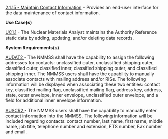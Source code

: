 <a href="https://dev.azure.com/Link-Technologies/NMMSS%20Requirements/_workitems/edit/100/" target="_blank">2.1.15 - Maintain Contact Information</a> - Provides an end-user interface for the data maintenance of contact information.



**Use Case(s)**

<a href="https://dev.azure.com/Link-Technologies/NMMSS%20Requirements/_workitems/edit/10/" target="_blank">UC1.1</a> - The Nuclear Materials Analyst maintains the Authority Reference static data by adding, updating, and/or deleting data records.

**System Requirements(s)**

<a href="https://dev.azure.com/Link-Technologies/NMMSS%20Requirements/_workitems/edit/344/" target="_blank"> AUDAT2 </a> - The NMMSS shall have the capability to assign the following addresses for contacts: unclassified outer, unclassified shipping outer, classified outer, classified inner, classified shipping outer, and classified shipping inner. The NMMSS users shall have the capability to manually associate contacts with mailing address and/or RISs. The following information will be displayed when associating these two entities: contact key, classified mailing flag, unclassified mailing flag, address key, address, state, outer envelope, inner envelope, unclassified outer envelope, and a field for additional inner envelope information.

<a href="https://dev.azure.com/Link-Technologies/NMMSS%20Requirements/_workitems/edit/345/" target="_blank"> AUSCR2 </a> - The NMMSS users shall have the capability to manually enter contact information into the NMMSS. The following information will be included regarding contacts: contact number, last name, first name, middle name, job title, telephone number and extension, FTS number, Fax number and email.

